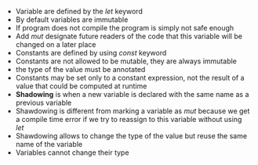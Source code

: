 - Variable are defined by the _let_ keyword
- By default variables are immutable
- If program does not compile the program is simply not safe enough
- Add _mut_ designate future readers of the code that this variable will be changed on a later place
- Constants are defined by using _const_ keyword
- Constants are not allowed to be mutable, they are always immutable
- the type of the value must be annotated
- Constants may be set only to a constant expression, not the result of a value that could be computed at runtime
- __Shadowing__ is when a new variable is declared with the same name as a previous variable
- Shawdowing is different from marking a variable as _mut_ because we get a compile time error if we try to reassign to this variable without using _let_
- Shawdowing allows to change the type of the value but reuse the same name of the variable
- Variables cannot change their type